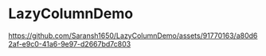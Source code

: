 # LazyColumnDemo

https://github.com/Saransh1650/LazyColumnDemo/assets/91770163/a80d62af-e9c0-41a6-9e97-d2667bd7c803

